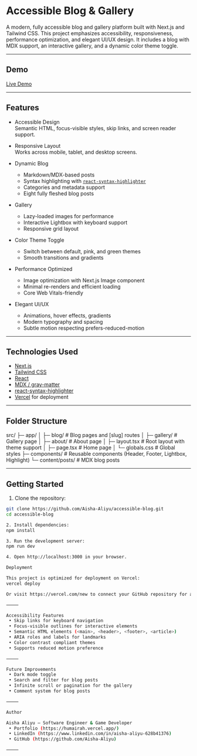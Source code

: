 # Accessible Blog & Gallery

A modern, fully accessible blog and gallery platform built with Next.js and Tailwind CSS. This project emphasizes accessibility, responsiveness, performance optimization, and elegant UI/UX design. It includes a blog with MDX support, an interactive gallery, and a dynamic color theme toggle.

---

## Demo

[Live Demo](https://accessible-blog.vercel.app)

---

## Features

- Accessible Design  
  Semantic HTML, focus-visible styles, skip links, and screen reader support.

- Responsive Layout  
  Works across mobile, tablet, and desktop screens.

- Dynamic Blog  
  - Markdown/MDX-based posts  
  - Syntax highlighting with [`react-syntax-highlighter`](https://github.com/react-syntax-highlighter/react-syntax-highlighter)  
  - Categories and metadata support  
  - Eight fully fleshed blog posts

- Gallery  
  - Lazy-loaded images for performance  
  - Interactive Lightbox with keyboard support  
  - Responsive grid layout

- Color Theme Toggle  
  - Switch between default, pink, and green themes  
  - Smooth transitions and gradients

- Performance Optimized  
  - Image optimization with Next.js Image component  
  - Minimal re-renders and efficient loading  
  - Core Web Vitals-friendly

- Elegant UI/UX  
  - Animations, hover effects, gradients  
  - Modern typography and spacing  
  - Subtle motion respecting prefers-reduced-motion

---

## Technologies Used

- [Next.js](https://nextjs.org/)  
- [Tailwind CSS](https://tailwindcss.com/)  
- [React](https://reactjs.org/)  
- [MDX / gray-matter](https://github.com/jonschlinkert/gray-matter)  
- [react-syntax-highlighter](https://github.com/react-syntax-highlighter/react-syntax-highlighter)  
- [Vercel](https://vercel.com/) for deployment  

---

## Folder Structure
src/
├─ app/
│   ├─ blog/          # Blog pages and [slug] routes
│   ├─ gallery/       # Gallery page
│   ├─ about/         # About page
│   ├─ layout.tsx     # Root layout with theme support
│   ├─ page.tsx       # Home page
│   └─ globals.css    # Global styles
├─ components/        # Reusable components (Header, Footer, Lightbox, Highlight)
└─ content/posts/     # MDX blog posts

---

## Getting Started

1. Clone the repository:

```bash
git clone https://github.com/Aisha-Aliyu/accessible-blog.git
cd accessible-blog

2. Install dependencies:
npm install

3. Run the development server:
npm run dev

4. Open http://localhost:3000 in your browser.

Deployment

This project is optimized for deployment on Vercel:
vercel deploy

Or visit https://vercel.com/new to connect your GitHub repository for automatic deployments.

⸻

Accessibility Features
 • Skip links for keyboard navigation
 • Focus-visible outlines for interactive elements
 • Semantic HTML elements (<main>, <header>, <footer>, <article>)
 • ARIA roles and labels for landmarks
 • Color contrast compliant themes
 • Supports reduced motion preference

⸻

Future Improvements
 • Dark mode toggle
 • Search and filter for blog posts
 • Infinite scroll or pagination for the gallery
 • Comment system for blog posts

⸻

Author

Aisha Aliyu — Software Engineer & Game Developer
 • Portfolio (https://humairah.vercel.app/)
 • LinkedIn (https://www.linkedin.com/in/aisha-aliyu-628b41376)
 • GitHub (https://github.com/Aisha-Aliyu)

⸻

